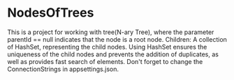 # NodesOfTrees
This is a project for working with tree(N-ary Tree), where the parameter parentId == null indicates that the node is a root node. 
Children: A collection of HashSet<TreeNode>, representing the child nodes. Using HashSet ensures the uniqueness of the child nodes and prevents the addition of duplicates, as well as provides fast search of elements. 
Don't forget to change the ConnectionStrings in appsettings.json.
